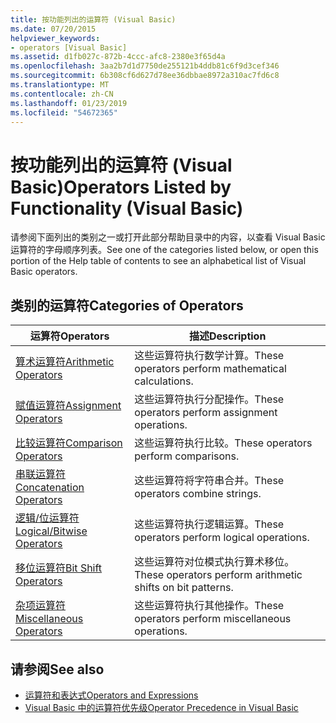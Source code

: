```yaml
---
title: 按功能列出的运算符 (Visual Basic)
ms.date: 07/20/2015
helpviewer_keywords:
- operators [Visual Basic]
ms.assetid: d1fb027c-872b-4ccc-afc8-2380e3f65d4a
ms.openlocfilehash: 3aa2b7d1d7750de255121b4ddb81c6f9d3cef346
ms.sourcegitcommit: 6b308cf6d627d78ee36dbbae8972a310ac7fd6c8
ms.translationtype: MT
ms.contentlocale: zh-CN
ms.lasthandoff: 01/23/2019
ms.locfileid: "54672365"
---
```

# <a name="operators-listed-by-functionality-visual-basic"></a><span data-ttu-id="8d0cb-102">按功能列出的运算符 (Visual Basic)</span><span class="sxs-lookup"><span data-stu-id="8d0cb-102">Operators Listed by Functionality (Visual Basic)</span></span>
<span data-ttu-id="8d0cb-103">请参阅下面列出的类别之一或打开此部分帮助目录中的内容，以查看 Visual Basic 运算符的字母顺序列表。</span><span class="sxs-lookup"><span data-stu-id="8d0cb-103">See one of the categories listed below, or open this portion of the Help table of contents to see an alphabetical list of Visual Basic operators.</span></span>  
  
## <a name="categories-of-operators"></a><span data-ttu-id="8d0cb-104">类别的运算符</span><span class="sxs-lookup"><span data-stu-id="8d0cb-104">Categories of Operators</span></span>  
  
|<span data-ttu-id="8d0cb-105">运算符</span><span class="sxs-lookup"><span data-stu-id="8d0cb-105">Operators</span></span>|<span data-ttu-id="8d0cb-106">描述</span><span class="sxs-lookup"><span data-stu-id="8d0cb-106">Description</span></span>|  
|---------------|-----------------|  
|[<span data-ttu-id="8d0cb-107">算术运算符</span><span class="sxs-lookup"><span data-stu-id="8d0cb-107">Arithmetic Operators</span></span>](../../../visual-basic/language-reference/operators/arithmetic-operators.md)|<span data-ttu-id="8d0cb-108">这些运算符执行数学计算。</span><span class="sxs-lookup"><span data-stu-id="8d0cb-108">These operators perform mathematical calculations.</span></span>|  
|[<span data-ttu-id="8d0cb-109">赋值运算符</span><span class="sxs-lookup"><span data-stu-id="8d0cb-109">Assignment Operators</span></span>](../../../visual-basic/language-reference/operators/assignment-operators.md)|<span data-ttu-id="8d0cb-110">这些运算符执行分配操作。</span><span class="sxs-lookup"><span data-stu-id="8d0cb-110">These operators perform assignment operations.</span></span>|  
|[<span data-ttu-id="8d0cb-111">比较运算符</span><span class="sxs-lookup"><span data-stu-id="8d0cb-111">Comparison Operators</span></span>](../../../visual-basic/language-reference/operators/comparison-operators.md)|<span data-ttu-id="8d0cb-112">这些运算符执行比较。</span><span class="sxs-lookup"><span data-stu-id="8d0cb-112">These operators perform comparisons.</span></span>|  
|[<span data-ttu-id="8d0cb-113">串联运算符</span><span class="sxs-lookup"><span data-stu-id="8d0cb-113">Concatenation Operators</span></span>](../../../visual-basic/language-reference/operators/concatenation-operators.md)|<span data-ttu-id="8d0cb-114">这些运算符将字符串合并。</span><span class="sxs-lookup"><span data-stu-id="8d0cb-114">These operators combine strings.</span></span>|  
|[<span data-ttu-id="8d0cb-115">逻辑/位运算符</span><span class="sxs-lookup"><span data-stu-id="8d0cb-115">Logical/Bitwise Operators</span></span>](../../../visual-basic/language-reference/operators/logical-bitwise-operators.md)|<span data-ttu-id="8d0cb-116">这些运算符执行逻辑运算。</span><span class="sxs-lookup"><span data-stu-id="8d0cb-116">These operators perform logical operations.</span></span>|  
|[<span data-ttu-id="8d0cb-117">移位运算符</span><span class="sxs-lookup"><span data-stu-id="8d0cb-117">Bit Shift Operators</span></span>](../../../visual-basic/language-reference/operators/bit-shift-operators.md)|<span data-ttu-id="8d0cb-118">这些运算符对位模式执行算术移位。</span><span class="sxs-lookup"><span data-stu-id="8d0cb-118">These operators perform arithmetic shifts on bit patterns.</span></span>|  
|[<span data-ttu-id="8d0cb-119">杂项运算符</span><span class="sxs-lookup"><span data-stu-id="8d0cb-119">Miscellaneous Operators</span></span>](../../../visual-basic/language-reference/operators/miscellaneous-operators.md)|<span data-ttu-id="8d0cb-120">这些运算符执行其他操作。</span><span class="sxs-lookup"><span data-stu-id="8d0cb-120">These operators perform miscellaneous operations.</span></span>|  
  
## <a name="see-also"></a><span data-ttu-id="8d0cb-121">请参阅</span><span class="sxs-lookup"><span data-stu-id="8d0cb-121">See also</span></span>
- [<span data-ttu-id="8d0cb-122">运算符和表达式</span><span class="sxs-lookup"><span data-stu-id="8d0cb-122">Operators and Expressions</span></span>](../../../visual-basic/programming-guide/language-features/operators-and-expressions/index.md)
- [<span data-ttu-id="8d0cb-123">Visual Basic 中的运算符优先级</span><span class="sxs-lookup"><span data-stu-id="8d0cb-123">Operator Precedence in Visual Basic</span></span>](../../../visual-basic/language-reference/operators/operator-precedence.md)
